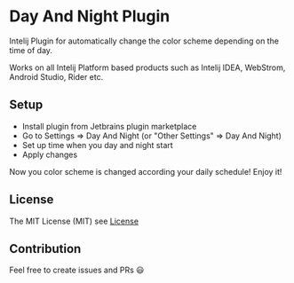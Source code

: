 # Day And Night Plugin
Intelij Plugin for automatically change the color scheme depending on the time of day.

Works on all Intelij Platform based products such as Intelij IDEA, WebStrom, Android Studio, Rider etc. 

## Setup
* Install plugin from Jetbrains plugin marketplace 
* Go to Settings => Day And Night (or "Other Settings" => Day And Night)
* Set up time when you day and night start
* Apply changes

Now you color scheme is changed according your daily schedule! Enjoy it! 


## License
The MIT License (MIT) see [License](LICENSE)

## Contribution
Feel free to create issues and PRs 😃